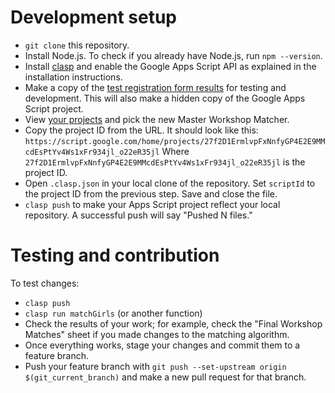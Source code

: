 
Development setup
=================

- `git clone` this repository.
- Install Node.js. To check if you already have Node.js, run `npm --version`.
- Install [clasp] and enable the Google Apps Script API as explained in the
  installation instructions.
- Make a copy of the [test registration form results][1] for testing and
  development. This will also make a hidden copy of the Google Apps
  Script project.
- View [your projects][2] and pick the new Master Workshop Matcher.
- Copy the project ID from the URL. It should look like this:
  `https://script.google.com/home/projects/27f2D1ErmlvpFxNnfyGP4E2E9MMcdEsPtYv4Ws1xFr934jl_o22eR35jl`
  Where `27f2D1ErmlvpFxNnfyGP4E2E9MMcdEsPtYv4Ws1xFr934jl_o22eR35jl` is the
  project ID.
- Open `.clasp.json` in your local clone of the repository. Set `scriptId` to
  the project ID from the previous step. Save and close the file.
- `clasp push` to make your Apps Script project reflect your local repository.
  A successful push will say "Pushed N files."

Testing and contribution
========================

To test changes:
- `clasp push`
- `clasp run matchGirls` (or another function)
- Check the results of your work; for example, check the "Final Workshop
  Matches" sheet if you made changes to the matching algorithm.
- Once everything works, stage your changes and commit them to a feature
  branch.
- Push your feature branch with `git push --set-upstream origin
  $(git_current_branch)` and make a new pull request for that branch.

[clasp]: https://github.com/google/clasp#install
[1]: https://docs.google.com/spreadsheets/d/1XxMdbq54kqv8qE32OTr-V9RTcmxdRWDafwCSU26pGFU/edit?usp=sharing
[2]: https://script.google.com/home/my
